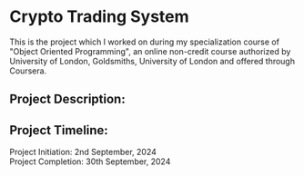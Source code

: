# Crypto Trading System
This is the project which I worked on during my specialization course of "Object Oriented Programming", an online non-credit course authorized by University of London, Goldsmiths, University
of London and offered through Coursera.

## Project Description:

## Project Timeline:
Project Initiation: 2nd September, 2024
<br>Project Completion: 30th September, 2024
